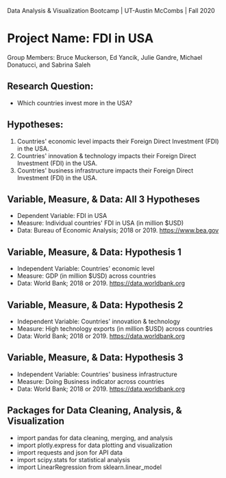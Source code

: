 Data Analysis & Visualization Bootcamp | UT-Austin McCombs | Fall 2020
# **Project Name: FDI in USA**
Group Members: Bruce Muckerson, Ed Yancik, Julie Gandre, Michael Donatucci, and Sabrina Saleh


## Research Question: 
* Which countries invest more in the USA?  
   

## Hypotheses:       
1. Countries' economic level impacts their Foreign Direct Investment (FDI) in the USA. 
2. Countries' innovation & technology impacts their Foreign Direct Investment (FDI) in the USA.
3. Countries' business infrastructure impacts their Foreign Direct Investment (FDI) in the USA.
    
       
## Variable, Measure, & Data: All 3 Hypotheses 
* Dependent Variable: FDI in USA
* Measure: Individual countries' FDI in USA (in million $USD)
* Data: Bureau of Economic Analysis; 2018 or 2019. https://www.bea.gov


## Variable, Measure, & Data: Hypothesis 1 
* Independent Variable: Countries' economic level
* Measure: GDP (in million $USD) across countries
* Data: World Bank; 2018 or 2019. https://data.worldbank.org


## Variable, Measure, & Data: Hypothesis 2
* Independent Variable: Countries' innovation & technology
* Measure: High technology exports (in million $USD) across countries
* Data: World Bank; 2018 or 2019. https://data.worldbank.org


## Variable, Measure, & Data: Hypothesis 3 
* Independent Variable: Countries' business infrastructure
* Measure: Doing Business indicator across countries
* Data: World Bank; 2018 or 2019. https://data.worldbank.org


## Packages for Data Cleaning, Analysis, & Visualization 
* import pandas for data cleaning, merging, and analysis
* import plotly.express for data plotting and visualization
* import requests and json for API data
* import scipy.stats for statistical analysis
* import LinearRegression from sklearn.linear_model 


    

